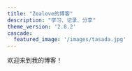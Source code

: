 ```yaml
---
title: "Zealove的博客"
description: "学习、记录、分享"
theme_version: '2.8.2'
cascade:
  featured_image: '/images/tasada.jpg'
---
```


欢迎来到我的博客！

